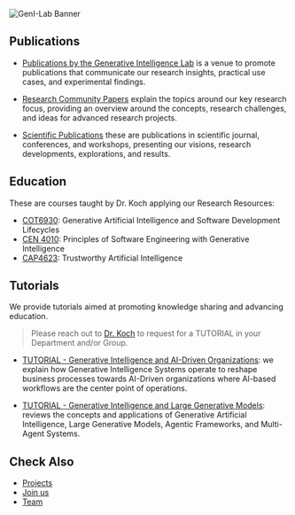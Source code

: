 ![GenI-Lab Banner](http://generativeintelligencelab.ai/images/icons/genilab-banner.png)



## Publications

* [Publications by the Generative Intelligence Lab](https://medium.com/generative-intelligence-lab) is a venue to promote publications that communicate our research insights, practical use cases, and experimental findings.

* [Research Community Papers](https://medium.com/generative-intelligence-lab/community-papers-series-ebacc91b47ea) explain the topics around our key research focus, providing an overview around the concepts, research challenges, and ideas for advanced research projects.

<!--
* [Technical Community Papers](https://medium.com/generative-intelligence-lab/technical-community-papers-bfbeda14d207): these studies are developed in collaboration with our [Research Leaders, Research Advisors, and Industry Partners](./people.html), providing technical overviews of specific topics, the impact of Generative Intelligence Systems, analysis of use cases, and ideas for explorations.
-->

* [Scientific Publications](https://scholar.google.com/citations?hl=en&user=-jD2UDsAAAAJ&view_op=list_works&sortby=pubdate) these are publications in scientific journal, conferences, and workshops, presenting our visions, research developments, explorations, and results.


## Education

These are courses taught by Dr. Koch applying  our Research Resources:

* [COT6930](https://fau.simplesyllabus.com/doc/em80vs56l/Fall-2025-1-Full-Term-COT-6930-004-Topics-in-Computer-Science?mode=view): Generative Artificial Intelligence and Software Development Lifecycles
* [CEN 4010](https://fau.simplesyllabus.com/doc/yolipf0x2/Spring-2025-1-Full-Term-CEN-4010-001-Prin-Software-Engineering?mode=view): Principles of Software Engineering with Generative Intelligence
* [CAP4623](https://fau.simplesyllabus.com/en-US/doc/h6c9776hw/Fall-2024-1-Full-Term-CAP-4623-001-?mode=view): Trustworthy Artificial Intelligence



## Tutorials

We provide tutorials aimed at promoting knowledge sharing and advancing education.

> Please reach out to [Dr. Koch](https://www.fau.edu/engineering/directory/faculty/koch/) to request for a TUTORIAL in your Department and/or Group.

* [TUTORIAL - Generative Intelligence and AI-Driven Organizations](./pdfs/TUTORIAL%20Generative%20Intelligence%20and%20Business%20.pdf): we explain how Generative Intelligence Systems operate to reshape business processes towards AI-Driven organizations where AI-based workflows are the center point of operations.

* [TUTORIAL - Generative Intelligence and Large Generative Models](./pdfs/TUTORIAL%20Generative%20AI%20and%20Large%20Generative%20Models.pdf): reviews the concepts and applications of Generative Artificial Intelligence, Large Generative Models, Agentic Frameworks, and Multi-Agent Systems. 



## Check Also

* [Projects](./projects.md)
* [Join us](./collaborate.md)
* [Team](./people.html)
